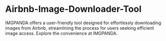 # Airbnb-Image-Downloader-Tool
IMGPANDA offers a user-friendly tool designed for effortlessly downloading images from Airbnb, streamlining the process for users seeking efficient image access. Explore the convenience at IMGPANDA.
